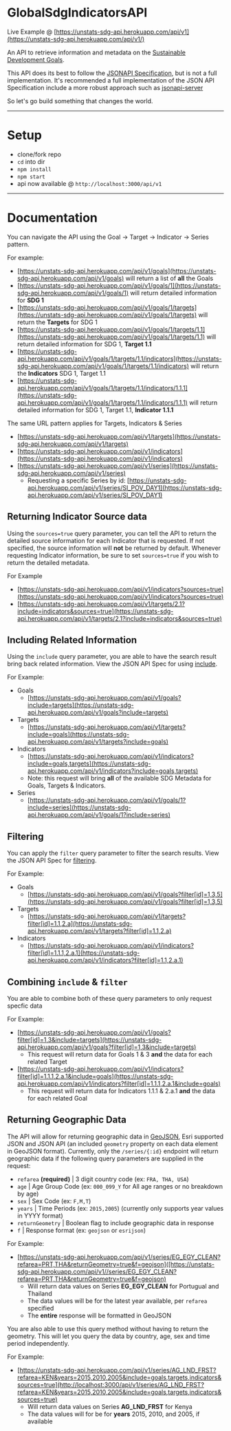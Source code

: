 # GlobalSdgIndicatorsAPI
Live Example @ [https://unstats-sdg-api.herokuapp.com/api/v1](https://unstats-sdg-api.herokuapp.com/api/v1/)

An API to retrieve information and metadata on the [Sustainable Development Goals](http://www.un.org/sustainabledevelopment/sustainable-development-goals/). 

This API does its best to follow the [JSONAPI Specification](http://jsonapi.org/), but is not a full implementation. It's recommended a full implementation of the JSON API Specification include a more robust approach such as [jsonapi-server](https://github.com/holidayextras/jsonapi-server)

So let's go build something that changes the world.

---

# Setup
- clone/fork repo
- `cd` into dir
- `npm install`
- `npm start`
- api now available @ `http://localhost:3000/api/v1`

---
# Documentation
You can navigate the API using the Goal -> Target -> Indicator -> Series pattern.

For example:

- [https://unstats-sdg-api.herokuapp.com/api/v1/goals](https://unstats-sdg-api.herokuapp.com/api/v1/goals) will return a list of **all** the Goals
- [https://unstats-sdg-api.herokuapp.com/api/v1/goals/1](https://unstats-sdg-api.herokuapp.com/api/v1/goals/1) will return detailed information for **SDG 1**
- [https://unstats-sdg-api.herokuapp.com/api/v1/goals/1/targets](https://unstats-sdg-api.herokuapp.com/api/v1/goals/1/targets) will return the **Targets** for SDG 1
- [https://unstats-sdg-api.herokuapp.com/api/v1/goals/1/targets/1.1](https://unstats-sdg-api.herokuapp.com/api/v1/goals/1/targets/1.1) will return detailed information for SDG 1, **Target 1.1**
- [https://unstats-sdg-api.herokuapp.com/api/v1/goals/1/targets/1.1/indicators](https://unstats-sdg-api.herokuapp.com/api/v1/goals/1/targets/1.1/indicators) will return the **Indicators** SDG 1, Target 1.1
- [https://unstats-sdg-api.herokuapp.com/api/v1/goals/1/targets/1.1/indicators/1.1.1](https://unstats-sdg-api.herokuapp.com/api/v1/goals/1/targets/1.1/indicators/1.1.1) will return detailed information for SDG 1, Target 1.1, **Indicator 1.1.1**

The same URL pattern applies for Targets, Indicators & Series

- [https://unstats-sdg-api.herokuapp.com/api/v1/targets](https://unstats-sdg-api.herokuapp.com/api/v1/targets)
- [https://unstats-sdg-api.herokuapp.com/api/v1/indicators](https://unstats-sdg-api.herokuapp.com/api/v1/indicators)
- [https://unstats-sdg-api.herokuapp.com/api/v1/series](https://unstats-sdg-api.herokuapp.com/api/v1/series)
  - Requesting a specific Series by id: [https://unstats-sdg-api.herokuapp.com/api/v1/series/SI_POV_DAY1](https://unstats-sdg-api.herokuapp.com/api/v1/series/SI_POV_DAY1)

## Returning Indicator Source data
Using the `sources=true` query parameter, you can tell the API to return the detailed source information for each Indicator that is requested. If not specified, the source information will **not** be returned by default. Whenever requesting Indicator information, be sure to set `sources=true` if you wish to return the detailed metadata.

For Example

- [https://unstats-sdg-api.herokuapp.com/api/v1/indicators?sources=true](https://unstats-sdg-api.herokuapp.com/api/v1/indicators?sources=true)
- [https://unstats-sdg-api.herokuapp.com/api/v1/targets/2.1?include=indicators&sources=true](https://unstats-sdg-api.herokuapp.com/api/v1/targets/2.1?include=indicators&sources=true)

## Including Related Information
Using the `include` query parameter, you are able to have the search result bring back related information. View the JSON API Spec for using [include](http://jsonapi.org/format/#fetching-includes).

For Example:

- Goals
  - [https://unstats-sdg-api.herokuapp.com/api/v1/goals?include=targets](https://unstats-sdg-api.herokuapp.com/api/v1/goals?include=targets)
- Targets
  - [https://unstats-sdg-api.herokuapp.com/api/v1/targets?include=goals](https://unstats-sdg-api.herokuapp.com/api/v1/targets?include=goals)
- Indicators
  - [https://unstats-sdg-api.herokuapp.com/api/v1/indicators?include=goals,targets](https://unstats-sdg-api.herokuapp.com/api/v1/indicators?include=goals,targets)
  - Note: this request will bring **all** of the available SDG Metadata for Goals, Targets & Indicators.
- Series
  - [https://unstats-sdg-api.herokuapp.com/api/v1/goals/1?include=series](https://unstats-sdg-api.herokuapp.com/api/v1/goals/1?include=series)

## Filtering
You can apply the `filter` query parameter to filter the search results. View the JSON API Spec for [filtering](http://jsonapi.org/format/#fetching-filtering).

For Example:

- Goals
  - [https://unstats-sdg-api.herokuapp.com/api/v1/goals?filter[id]=1,3,5](https://unstats-sdg-api.herokuapp.com/api/v1/goals?filter[id]=1,3,5)
- Targets
  - [https://unstats-sdg-api.herokuapp.com/api/v1/targets?filter[id]=1.1,2.a](https://unstats-sdg-api.herokuapp.com/api/v1/targets?filter[id]=1.1,2.a)
- Indicators
  - [https://unstats-sdg-api.herokuapp.com/api/v1/indicators?filter[id]=1.1.1,2.a.1](https://unstats-sdg-api.herokuapp.com/api/v1/indicators?filter[id]=1.1,2.a.1)

## Combining `include` & `filter`
You are able to combine both of these query parameters to only request specfic data

For Example:

- [https://unstats-sdg-api.herokuapp.com/api/v1/goals?filter[id]=1,3&include=targets](https://unstats-sdg-api.herokuapp.com/api/v1/goals?filter[id]=1,3&include=targets)
  - This request will return data for Goals 1 & 3 **and** the data for each related Target
- [https://unstats-sdg-api.herokuapp.com/api/v1/indicators?filter[id]=1.1.1,2.a.1&include=goals](https://unstats-sdg-api.herokuapp.com/api/v1/indicators?filter[id]=1.1.1,2.a.1&include=goals)
  - This request will return data for Indicators 1.1.1 & 2.a.1 **and** the data for each related Goal
  
## Returning Geographic Data
The API will allow for returning geographic data in [GeoJSON](http://geojson.org/geojson-spec.html), Esri supported JSON and JSON API (an included `geometry` property on each data element in GeoJSON format). Currently, only the `/series/{:id}` endpoint will return geographic data if the following query parameters are supplied in the request:

  - `refarea` **(required)** | 3 digit country code (ex: `FRA, THA, USA`)
  - `age` | Age Group Code (ex: `000_099_Y` for All age ranges or no breakdown by age)
  - `sex` | Sex Code (ex: `F,M,T`)
  - `years` | Time Periods (ex: `2015,2005`) (currently only supports year values in YYYY format)
  - `returnGeometry` | Boolean flag to include geographic data in response
  - `f`	| Response format (ex: `geojson` or `esrijson`)
  
For Example:

- [https://unstats-sdg-api.herokuapp.com/api/v1/series/EG_EGY_CLEAN?refarea=PRT,THA&returnGeometry=true&f=geojson]([https://unstats-sdg-api.herokuapp.com/api/v1//series/EG_EGY_CLEAN?refarea=PRT,THA&returnGeometry=true&f=geojson)
  - Will return data values on Series **EG_EGY_CLEAN** for Portugual and Thailand
  - The data values will be for the latest year available, per `refarea` specified
  - The **entire** response will be formatted in GeoJSON

You are also able to use this query method without having to return the geometry. This will let you query the data by country, age, sex and time period independently.

For Example:

- [https://unstats-sdg-api.herokuapp.com/api/v1/series/AG_LND_FRST?refarea=KEN&years=2015,2010,2005&include=goals,targets,indicators&sources=true](http://localhost:3000/api/v1/series/AG_LND_FRST?refarea=KEN&years=2015,2010,2005&include=goals,targets,indicators&sources=true)
  - Will return data values on Series **AG_LND_FRST** for Kenya
  - The data values will for be for **years** 2015, 2010, and 2005, if available